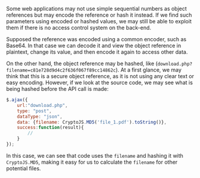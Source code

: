 Some web applications may not use simple sequential numbers as object references but may encode the reference or hash it instead. If we find such parameters using encoded or hashed values, we may still be able to exploit them if there is no access control system on the back-end.

Supposed the reference was encoded using a common encoder, such as Base64. In that case we can decode it and view the object reference in plaintext, change its value, and then encode it again to access other data.

On the other hand, the object reference may be hashed, like (`download.php?filename=c81e728d9d4c2f636f067f89cc14862c`). At a first glance, we may think that this is a secure object reference, as it is not using any clear text or easy encoding. However, if we look at the source code, we may see what is being hashed before the API call is made:
```javascript
$.ajax({
    url:"download.php",
    type: "post",
    dataType: "json",
    data: {filename: CryptoJS.MD5('file_1.pdf').toString()},
    success:function(result){
        //
    }
});
```
In this case, we can see that code uses the `filename` and hashing it with `CryptoJS.MD5`, making it easy for us to calculate the `filename` for other potential files.